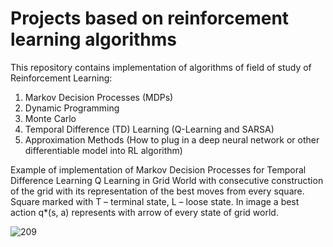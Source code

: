 # Projects based on reinforcement learning algorithms

This repository contains implementation of algorithms of field of study of Reinforcement Learning:

1. Markov Decision Processes (MDPs)
2. Dynamic Programming
3. Monte Carlo
4. Temporal Difference (TD) Learning (Q-Learning and SARSA)
5. Approximation Methods (How to plug in a deep neural network or other differentiable model into RL algorithm)

Example of implementation of Markov Decision Processes for Temporal Difference Learning Q Learning in Grid World with consecutive construction of the grid with its representation of the best moves from every square. Square marked with T – terminal state, L –  loose state. In image a best action q*(s, a) represents with arrow of every state of grid world. 

![209](https://user-images.githubusercontent.com/58216241/185514041-883f2152-9ee1-47e1-8a45-0a786f332244.png)
